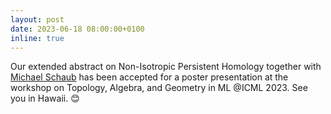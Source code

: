 ```yaml
---
layout: post
date: 2023-06-18 08:00:00+0100
inline: true
---
```


Our extended abstract on Non-Isotropic Persistent Homology together with <a href='https://michaelschaub.github.io'>Michael Schaub</a> has been accepted for a poster presentation at the workshop on Topology, Algebra, and Geometry in ML @ICML 2023. See you in Hawaii. :blush:
